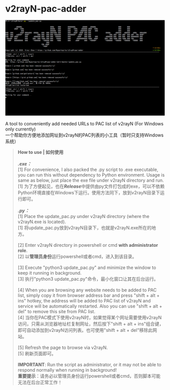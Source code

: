 # v2rayN-pac-adder
![Alt Text](https://github.com/Hyperkopite/v2rayN-pac-adder/blob/master/s1.png)
                                                                                                                        
A tool to conveniently add needed URLs to PAC list of v2rayN (For Windows only currently)</br>
一个帮助你方便地添加网址到v2rayN的PAC列表的小工具（暂时只支持Windows系统）
> **How to use | 如何使用**</br></br>
***.exe：***</br>
[1] For convenience, I also packed the .py script to .exe executable, you can run this without dependency to Python environment. Usage is same as below, just place the exe file under v2rayN directory and run.</br>
[1] 为了方便起见，也在***Release***中提供由py文件打包成的exe，可以不依赖Python环境直接在Windows下运行。使用方法同下，放到v2rayN目录下运行即可。</br></br>
***.py：***</br>
[1] Place the update_pac.py under v2rayN directory (where the v2rayN.exe is located).</br>
[1] 将update_pac.py放到v2rayN目录下，也就是v2rayN.exe所在的地方。</br></br>
[2] Enter v2rayN directory in powershell or cmd **with administrator role**.</br>
[2] 以**管理员身份**运行powershell或者cmd，进入到该目录。</br></br>
[3] Execute "python3 update_pac.py" and minimize the window to keep it running in background.</br>
[3] 执行"python3 update_pac.py"命令，最小化窗口让其在后台运行。</br></br>
[4] When you are browsing any website needs to be added to PAC list, simply copy it from browser address bar and press "shift + alt + ins" hotkey, the address will be added to PAC list of v2rayN and service will be automatically restarted. Also you can use "shift + alt + del" to remove this site from PAC list.</br>
[4] 当你在PAC模式下使用v2rayN时，如果觉得某个网址需要使用v2rayN访问，只需从浏览器地址栏复制网址，然后按下"shift + alt + ins"组合键，即可自动添加到v2rayN访问列表。也可使用"shift + alt + del"移除此网站。</br></br>
[5] Refresh the page to browse via v2rayN.</br>
[5] 刷新页面即可。</br></br>
**IMPORTANT**: Run the script as administrator, or it may not be able to respond normally when running in background!</br>
**重要提示**：请务必以管理员身份运行powershell或者cmd，否则脚本可能无法在后台正常工作！
